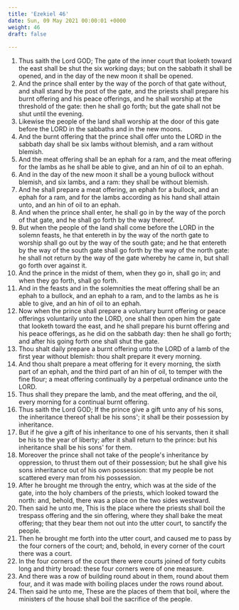 ```yaml
---
title: 'Ezekiel 46'
date: Sun, 09 May 2021 00:00:01 +0000
weight: 46
draft: false
  
---
```


1. Thus saith the Lord GOD; The gate of the inner court that looketh toward the east shall be shut the six working days; but on the sabbath it shall be opened, and in the day of the new moon it shall be opened.
2. And the prince shall enter by the way of the porch of that gate without, and shall stand by the post of the gate, and the priests shall prepare his burnt offering and his peace offerings, and he shall worship at the threshold of the gate: then he shall go forth; but the gate shall not be shut until the evening.
3. Likewise the people of the land shall worship at the door of this gate before the LORD in the sabbaths and in the new moons.
4. And the burnt offering that the prince shall offer unto the LORD in the sabbath day shall be six lambs without blemish, and a ram without blemish.
5. And the meat offering shall be an ephah for a ram, and the meat offering for the lambs as he shall be able to give, and an hin of oil to an ephah.
6. And in the day of the new moon it shall be a young bullock without blemish, and six lambs, and a ram: they shall be without blemish.
7. And he shall prepare a meat offering, an ephah for a bullock, and an ephah for a ram, and for the lambs according as his hand shall attain unto, and an hin of oil to an ephah.
8. And when the prince shall enter, he shall go in by the way of the porch of that gate, and he shall go forth by the way thereof.
9. But when the people of the land shall come before the LORD in the solemn feasts, he that entereth in by the way of the north gate to worship shall go out by the way of the south gate; and he that entereth by the way of the south gate shall go forth by the way of the north gate: he shall not return by the way of the gate whereby he came in, but shall go forth over against it.
10. And the prince in the midst of them, when they go in, shall go in; and when they go forth, shall go forth.
11. And in the feasts and in the solemnities the meat offering shall be an ephah to a bullock, and an ephah to a ram, and to the lambs as he is able to give, and an hin of oil to an ephah.
12. Now when the prince shall prepare a voluntary burnt offering or peace offerings voluntarily unto the LORD, one shall then open him the gate that looketh toward the east, and he shall prepare his burnt offering and his peace offerings, as he did on the sabbath day: then he shall go forth; and after his going forth one shall shut the gate.
13. Thou shalt daily prepare a burnt offering unto the LORD of a lamb of the first year without blemish: thou shalt prepare it every morning.
14. And thou shalt prepare a meat offering for it every morning, the sixth part of an ephah, and the third part of an hin of oil, to temper with the fine flour; a meat offering continually by a perpetual ordinance unto the LORD.
15. Thus shall they prepare the lamb, and the meat offering, and the oil, every morning for a continual burnt offering.
16. Thus saith the Lord GOD; If the prince give a gift unto any of his sons, the inheritance thereof shall be his sons'; it shall be their possession by inheritance.
17. But if he give a gift of his inheritance to one of his servants, then it shall be his to the year of liberty; after it shall return to the prince: but his inheritance shall be his sons' for them.
18. Moreover the prince shall not take of the people's inheritance by oppression, to thrust them out of their possession; but he shall give his sons inheritance out of his own possession: that my people be not scattered every man from his possession.
19. After he brought me through the entry, which was at the side of the gate, into the holy chambers of the priests, which looked toward the north: and, behold, there was a place on the two sides westward.
20. Then said he unto me, This is the place where the priests shall boil the trespass offering and the sin offering, where they shall bake the meat offering; that they bear them not out into the utter court, to sanctify the people.
21. Then he brought me forth into the utter court, and caused me to pass by the four corners of the court; and, behold, in every corner of the court there was a court.
22. In the four corners of the court there were courts joined of forty cubits long and thirty broad: these four corners were of one measure.
23. And there was a row of building round about in them, round about them four, and it was made with boiling places under the rows round about.
24. Then said he unto me, These are the places of them that boil, where the ministers of the house shall boil the sacrifice of the people.

